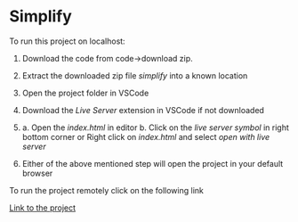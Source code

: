 # Simplify

To run this project on localhost:
1. Download the code from code->download zip.
2. Extract the downloaded zip file *simplify* into a known location
3. Open the project folder in VSCode
4. Download the *Live Server* extension in VSCode if not downloaded
5. a. Open the *index.html* in editor
   b. Click on the *live server symbol* in right bottom corner
  or
   Right click on *index.html* and select *open with live server*

6. Either of the above mentioned step will open the project in your default browser



To run the project remotely click on the following link

[Link to the project](https://mpomkar.github.io/simplify/)
